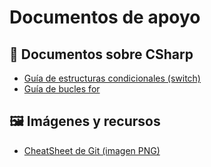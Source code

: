 # Documentos de apoyo

## 📄 Documentos sobre CSharp

- [Guía de estructuras condicionales (switch)](visor.html?archivo=descargas/infoSwitch.md)
- [Guía de bucles for](visor.html?archivo=descargas/infoFor.md)

## 🖼️ Imágenes y recursos

- [CheatSheet de Git (imagen PNG)](descargas/CheatSheatGit.png)
